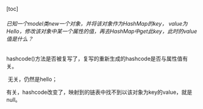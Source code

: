 [toc] 



###### 已知一个model类new一个对象，并将该对象作为HashMap的key， value为Hello，修改该对象中某一个属性的值，再去HashMap中get此key，此时的value值是什么？

​	hashcode()方法是否被复写了，复写的重新生成的hashcode是否与属性值有关。

​	无关，仍然是hello；

​	有关，hashcode改变了，映射到的链表中找不到以该对象为key的value，就是null。
